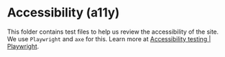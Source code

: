 # Accessibility (a11y)

This folder contains test files to help us review the accessibility of the site. We use `Playwright` and `axe` for this. Learn more at [Accessibility testing | Playwright](https://playwright.dev/docs/accessibility-testing).
